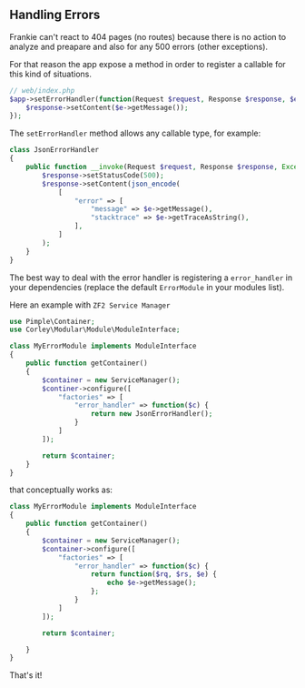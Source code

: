 ## Handling Errors

Frankie can't react to 404 pages (no routes) because there is no action to analyze and
preapare and also for any 500 errors (other exceptions).

For that reason the app expose a method in order to register a callable for this
kind of situations.

```php
// web/index.php
$app->setErrorHandler(function(Request $request, Response $response, $e) {
    $response->setContent($e->getMessage());
});
```

The `setErrorHandler` method allows any callable type, for example:

```php
class JsonErrorHandler
{
    public function __invoke(Request $request, Response $response, Exception $e) {
        $response->setStatusCode(500);
        $response->setContent(json_encode(
            [
                "error" => [
                    "message" => $e->getMessage(),
                    "stacktrace" => $e->getTraceAsString(),
                ],
            ]
        );
    }
}
```

The best way to deal with the error handler is registering a `error_handler` in
your dependencies (replace the default `ErrorModule` in your modules list).

Here an example with `ZF2 Service Manager`

```php
use Pimple\Container;
use Corley\Modular\Module\ModuleInterface;

class MyErrorModule implements ModuleInterface
{
    public function getContainer()
    {
        $container = new ServiceManager();
        $continer->configure([
            "factories" => [
                "error_handler" => function($c) {
                    return new JsonErrorHandler();
                }
            ]
        ]);

        return $container;
    }
}
```

that conceptually works as:

```php
class MyErrorModule implements ModuleInterface
{
    public function getContainer()
    {
        $container = new ServiceManager();
        $container->configure([
            "factories" => [
                "error_handler" => function($c) {
                    return function($rq, $rs, $e) {
                        echo $e->getMessage();
                    };
                }
            ]
        ]);

        return $container;

    }
}
```

That's it!

